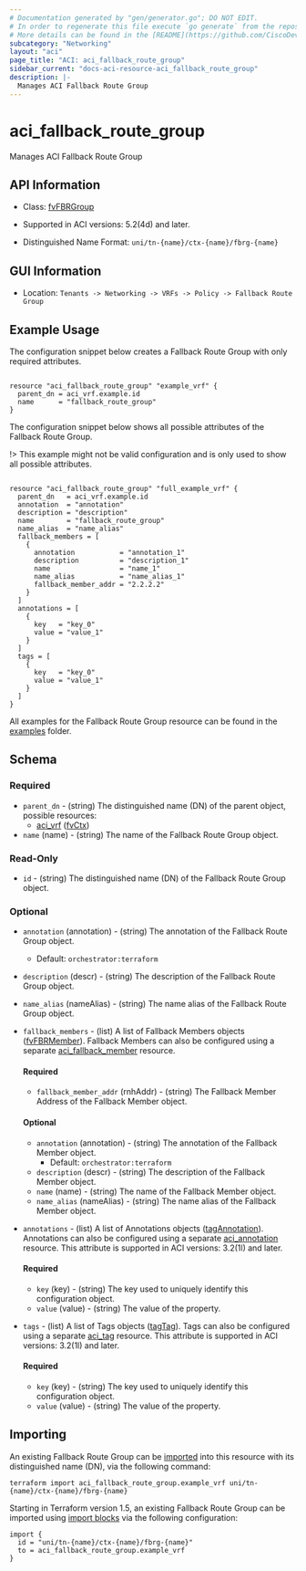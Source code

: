 ```yaml
---
# Documentation generated by "gen/generator.go"; DO NOT EDIT.
# In order to regenerate this file execute `go generate` from the repository root.
# More details can be found in the [README](https://github.com/CiscoDevNet/terraform-provider-aci/blob/master/README.md).
subcategory: "Networking"
layout: "aci"
page_title: "ACI: aci_fallback_route_group"
sidebar_current: "docs-aci-resource-aci_fallback_route_group"
description: |-
  Manages ACI Fallback Route Group
---
```


# aci_fallback_route_group #

Manages ACI Fallback Route Group



## API Information ##

* Class: [fvFBRGroup](https://pubhub.devnetcloud.com/media/model-doc-latest/docs/app/index.html#/objects/fvFBRGroup/overview)

* Supported in ACI versions: 5.2(4d) and later.

* Distinguished Name Format: `uni/tn-{name}/ctx-{name}/fbrg-{name}`

## GUI Information ##

* Location: `Tenants -> Networking -> VRFs -> Policy -> Fallback Route Group`

## Example Usage ##

The configuration snippet below creates a Fallback Route Group with only required attributes.

```hcl

resource "aci_fallback_route_group" "example_vrf" {
  parent_dn = aci_vrf.example.id
  name      = "fallback_route_group"
}

```
The configuration snippet below shows all possible attributes of the Fallback Route Group.

!> This example might not be valid configuration and is only used to show all possible attributes.

```hcl

resource "aci_fallback_route_group" "full_example_vrf" {
  parent_dn   = aci_vrf.example.id
  annotation  = "annotation"
  description = "description"
  name        = "fallback_route_group"
  name_alias  = "name_alias"
  fallback_members = [
    {
      annotation           = "annotation_1"
      description          = "description_1"
      name                 = "name_1"
      name_alias           = "name_alias_1"
      fallback_member_addr = "2.2.2.2"
    }
  ]
  annotations = [
    {
      key   = "key_0"
      value = "value_1"
    }
  ]
  tags = [
    {
      key   = "key_0"
      value = "value_1"
    }
  ]
}

```

All examples for the Fallback Route Group resource can be found in the [examples](https://github.com/CiscoDevNet/terraform-provider-aci/tree/master/examples/resources/aci_fallback_route_group) folder.

## Schema ##

### Required ###

* `parent_dn` - (string) The distinguished name (DN) of the parent object, possible resources:
  - [aci_vrf](https://registry.terraform.io/providers/CiscoDevNet/aci/latest/docs/resources/vrf) ([fvCtx](https://pubhub.devnetcloud.com/media/model-doc-latest/docs/app/index.html#/objects/fvCtx/overview))
* `name` (name) - (string) The name of the Fallback Route Group object.

### Read-Only ###

* `id` - (string) The distinguished name (DN) of the Fallback Route Group object.

### Optional ###
  
* `annotation` (annotation) - (string) The annotation of the Fallback Route Group object.
  - Default: `orchestrator:terraform`
* `description` (descr) - (string) The description of the Fallback Route Group object.
* `name_alias` (nameAlias) - (string) The name alias of the Fallback Route Group object.

* `fallback_members` - (list) A list of Fallback Members objects ([fvFBRMember](https://pubhub.devnetcloud.com/media/model-doc-latest/docs/app/index.html#/objects/fvFBRMember/overview)). Fallback Members can also be configured using a separate [aci_fallback_member](https://registry.terraform.io/providers/CiscoDevNet/aci/latest/docs/resources/fallback_member) resource.
  
  #### Required ####
  
  * `fallback_member_addr` (rnhAddr) - (string) The Fallback Member Address of the Fallback Member object.

  #### Optional ####
    
  * `annotation` (annotation) - (string) The annotation of the Fallback Member object.
      - Default: `orchestrator:terraform`
  * `description` (descr) - (string) The description of the Fallback Member object.
  * `name` (name) - (string) The name of the Fallback Member object.
  * `name_alias` (nameAlias) - (string) The name alias of the Fallback Member object.

* `annotations` - (list) A list of Annotations objects ([tagAnnotation](https://pubhub.devnetcloud.com/media/model-doc-latest/docs/app/index.html#/objects/tagAnnotation/overview)). Annotations can also be configured using a separate [aci_annotation](https://registry.terraform.io/providers/CiscoDevNet/aci/latest/docs/resources/annotation) resource. This attribute is supported in ACI versions: 3.2(1l) and later.
  
  #### Required ####
  
  * `key` (key) - (string) The key used to uniquely identify this configuration object.
  * `value` (value) - (string) The value of the property.

* `tags` - (list) A list of Tags objects ([tagTag](https://pubhub.devnetcloud.com/media/model-doc-latest/docs/app/index.html#/objects/tagTag/overview)). Tags can also be configured using a separate [aci_tag](https://registry.terraform.io/providers/CiscoDevNet/aci/latest/docs/resources/tag) resource. This attribute is supported in ACI versions: 3.2(1l) and later.
  
  #### Required ####
  
  * `key` (key) - (string) The key used to uniquely identify this configuration object.
  * `value` (value) - (string) The value of the property.

## Importing

An existing Fallback Route Group can be [imported](https://www.terraform.io/docs/import/index.html) into this resource with its distinguished name (DN), via the following command:

```
terraform import aci_fallback_route_group.example_vrf uni/tn-{name}/ctx-{name}/fbrg-{name}
```

Starting in Terraform version 1.5, an existing Fallback Route Group can be imported 
using [import blocks](https://developer.hashicorp.com/terraform/language/import) via the following configuration:

```
import {
  id = "uni/tn-{name}/ctx-{name}/fbrg-{name}"
  to = aci_fallback_route_group.example_vrf
}
```
